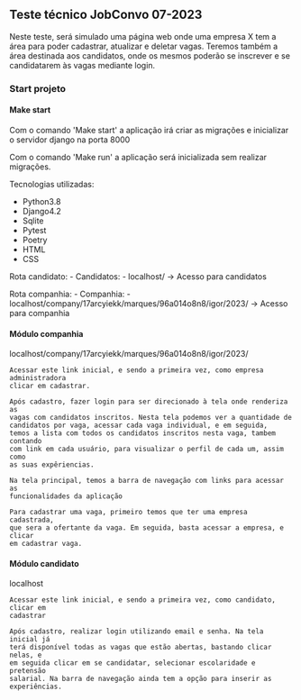 ## Teste técnico JobConvo 07-2023
Neste teste, será simulado uma página web onde uma empresa X tem 
a área para poder cadastrar, atualizar e deletar vagas. Teremos também
a área destinada aos candidatos, onde os mesmos poderão se inscrever
e se candidatarem às vagas mediante login.

### Start projeto
#### Make start
Com o comando 'Make start' a aplicação irá criar as migrações e inicializar o servidor django na porta 8000

Com o comando 'Make run' a aplicação será inicializada sem realizar migrações.

Tecnologias utilizadas:
 - Python3.8
 - Django4.2
 - Sqlite
 - Pytest
 - Poetry
 - HTML
 - CSS
 
Rota candidato:
    - Candidatos:
     - localhost/   -> Acesso para candidatos

 
Rota companhia: 
    - Companhia:
     - localhost/company/17arcyiekk/marques/96a014o8n8/igor/2023/   -> Acesso para companhia

#### Módulo companhia
localhost/company/17arcyiekk/marques/96a014o8n8/igor/2023/

    Acessar este link inicial, e sendo a primeira vez, como empresa administradora
    clicar em cadastrar.

    Após cadastro, fazer login para ser direcionado à tela onde renderiza as
    vagas com candidatos inscritos. Nesta tela podemos ver a quantidade de
    candidatos por vaga, acessar cada vaga individual, e em seguida, 
    temos a lista com todos os candidatos inscritos nesta vaga, tambem contando
    com link em cada usuário, para visualizar o perfil de cada um, assim como
    as suas expêriencias.

    Na tela principal, temos a barra de navegação com links para acessar as 
    funcionalidades da aplicação

    Para cadastrar uma vaga, primeiro temos que ter uma empresa cadastrada, 
    que sera a ofertante da vaga. Em seguida, basta acessar a empresa, e clicar
    em cadastrar vaga.

#### Módulo candidato
localhost

    Acessar este link inicial, e sendo a primeira vez, como candidato, clicar em
    cadastrar

    Após cadastro, realizar login utilizando email e senha. Na tela inicial já
    terá disponível todas as vagas que estão abertas, bastando clicar nelas, e
    em seguida clicar em se candidatar, selecionar escolaridade e pretensão
    salarial. Na barra de navegação ainda tem a opção para inserir as experiências.

